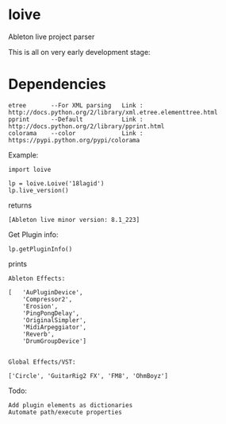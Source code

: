 loive
=====

Ableton live project parser

This is all on very early development stage:

Dependencies
===========

	etree		--For XML parsing	Link : http://docs.python.org/2/library/xml.etree.elementtree.html
	pprint		--Default			Link : http://docs.python.org/2/library/pprint.html 
	colorama	--color				Link : https://pypi.python.org/pypi/colorama


Example:

	import loive

	lp = loive.Loive('18lagid')
	lp.live_version()


returns
		
	[Ableton live minor version: 8.1_223]


Get Plugin info:

	lp.getPluginInfo()

prints

	Ableton Effects: 

	[   'AuPluginDevice',
    	'Compressor2',
    	'Erosion',
    	'PingPongDelay',
    	'OriginalSimpler',
    	'MidiArpeggiator',
    	'Reverb',
    	'DrumGroupDevice']


	Global Effects/VST: 

	['Circle', 'GuitarRig2 FX', 'FM8', 'OhmBoyz']



Todo:
	
	Add plugin elements as dictionaries
	Automate path/execute properties
